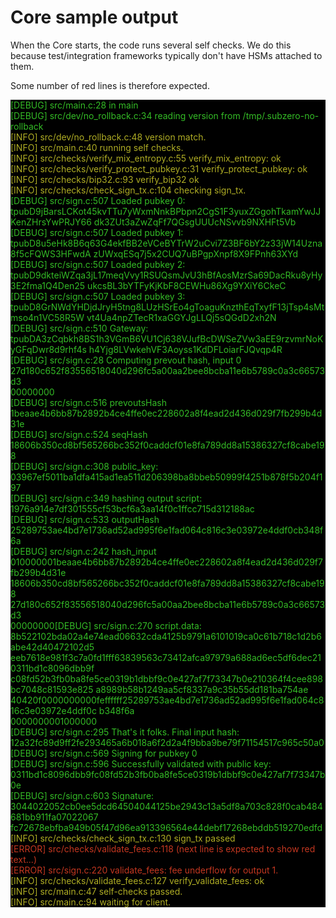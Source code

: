 # Core sample output

When the Core starts, the code runs several self checks. We do this because test/integration frameworks typically don't
have HSMs attached to them.

Some number of red lines is therefore expected.

<div style="color: #34bc26; background-color: #000000">[DEBUG] src/main.c:28 in main</div>
<div style="color: #34bc26; background-color: #000000">[DEBUG] src/dev/no_rollback.c:34 reading version from /tmp/.subzero-no-rollback</div>
<div style="color: #afad24; background-color: #000000">[INFO] src/dev/no_rollback.c:48 version match.</div>
<div style="color: #afad24; background-color: #000000">[INFO] src/main.c:40 running self checks.</div>
<div style="color: #afad24; background-color: #000000">[INFO] src/checks/verify_mix_entropy.c:55 verify_mix_entropy: ok</div>
<div style="color: #afad24; background-color: #000000">[INFO] src/checks/verify_protect_pubkey.c:31 verify_protect_pubkey: ok</div>
<div style="color: #afad24; background-color: #000000">[INFO] src/checks/bip32.c:93 verify_bip32 ok</div>
<div style="color: #afad24; background-color: #000000">[INFO] src/checks/check_sign_tx.c:104 checking sign_tx.</div>
<div style="color: #34bc26; background-color: #000000">[DEBUG] src/sign.c:507 Loaded pubkey 0: tpubD9jBarsLCKot45kvTTu7yWxmNnkBPbpn2CgS1F3yuxZGgohTkamYwJJKenZHrsYwPRJY66
dk3ZUt3aZwZqFf7QGsgUUUcNSvvb9NXHFt5Vb</div>
<div style="color: #34bc26; background-color: #000000">[DEBUG] src/sign.c:507 Loaded pubkey 1: tpubD8u5eHk8B6q63G4ekfBB2eVCeBYTrW2uCvi7Z3BF6bY2z33jW14Uzna8f5cFQWS3HFwdA
zUWxqESq7j5x2CUQ7uBPgpXnpf8X9FPnh63XYd</div>
<div style="color: #34bc26; background-color: #000000">[DEBUG] src/sign.c:507 Loaded pubkey 2: tpubD9dkteiWZqa3jL17meqVvy1RSUQsmJvU3hBfAosMzrSa69DacRku8yHy3E2fma1Q4Den25
ukcsBL3bYTFyKjKbF8CEWHu86Xg9YXiY6CkeC</div>
<div style="color: #34bc26; background-color: #000000">[DEBUG] src/sign.c:507 Loaded pubkey 3: tpubD8GrNWdYHDjdJryH5tng8LUzHSrEo4gToaguKnzthEqTxyfF13jTsp4sMtmso4n1VC58R5W
vt4Ua4npZTecR1xaGGYJgLLQj5sQGdD2xh2N</div>
<div style="color: #34bc26; background-color: #000000">[DEBUG] src/sign.c:510 Gateway: tpubDA3zCqbkh8BS1h3VGmB6VU1Cj638VJufBcDWSeZVw3aEE9rzvmrNoKyGFqDwr8d9rhf4s
h4Yjg8LVwkehVF3Aoyss1KdDFLoiarFJQvqp4R</div>
<div style="color: #34bc26; background-color: #000000">[DEBUG] src/sign.c:28 Computing prevout hash, input 0</div>
<div style="color: #34bc26; background-color: #000000">27d180c652f83556518040d296fc5a00aa2bee8bcba11e6b5789c0a3c66573d3</div>
<div style="color: #34bc26; background-color: #000000">00000000</div>
<div style="color: #34bc26; background-color: #000000">[DEBUG] src/sign.c:516 prevoutsHash</div>
<div style="color: #34bc26; background-color: #000000">1beaae4b6bb87b2892b4ce4ffe0ec228602a8f4ead2d436d029f7fb299b4d31e</div>
<div style="color: #34bc26; background-color: #000000">[DEBUG] src/sign.c:524 seqHash</div>
<div style="color: #34bc26; background-color: #000000">18606b350cd8bf565266bc352f0caddcf01e8fa789dd8a15386327cf8cabe198</div>
<div style="color: #34bc26; background-color: #000000">[DEBUG] src/sign.c:308 public_key:<span class="Apple-converted-space"> </span></div>
<div style="color: #34bc26; background-color: #000000">03967ef5011ba1dfa415ad1ea511d206398ba8bbeb50999f4251b878f5b204f197</div>
<div style="color: #34bc26; background-color: #000000">[DEBUG] src/sign.c:349 hashing output script:</div>
<div style="color: #34bc26; background-color: #000000">1976a914e7df301555cf53bcf6a3aa14f0c1ffcc715d312188ac</div>
<div style="color: #34bc26; background-color: #000000">[DEBUG] src/sign.c:533 outputHash</div>
<div style="color: #34bc26; background-color: #000000">25289753ae4bd7e1736ad52ad995f6e1fad064c816c3e03972e4ddf0cb348f6a</div>
<div style="color: #34bc26; background-color: #000000">[DEBUG] src/sign.c:242 hash_input</div>
<div style="color: #34bc26; background-color: #000000">010000001beaae4b6bb87b2892b4ce4ffe0ec228602a8f4ead2d436d029f7fb299b4d31e</div>
<div style="color: #34bc26; background-color: #000000">18606b350cd8bf565266bc352f0caddcf01e8fa789dd8a15386327cf8cabe198</div>
<div style="color: #34bc26; background-color: #000000">27d180c652f83556518040d296fc5a00aa2bee8bcba11e6b5789c0a3c66573d3</div>
<div style="color: #34bc26; background-color: #000000">00000000[DEBUG] src/sign.c:270 script.data:</div>
<div style="color: #34bc26; background-color: #000000">8b522102bda02a4e74ead06632cda4125b9791a6101019ca0c61b718c1d2b6abe42d40472102d5
eeb7618e981f3c7a0fd1fff63839563c73412afca97979a688ad6ec5df6dec210311bd1c8096dbb9f
c08fd52b3fb0ba8fe5ce0319b1dbbf9c0e427af7f73347b0e210364f4cee898bc7048c81593e825
a8989b58b1249aa5cf8337a9c35b55dd181ba754ae</div>
<div style="color: #34bc26; background-color: #000000">40420f0000000000feffffff25289753ae4bd7e1736ad52ad995f6e1fad064c816c3e03972e4ddf0c
b348f6a</div>
<div style="color: #34bc26; background-color: #000000">0000000001000000</div>
<div style="color: #34bc26; background-color: #000000">[DEBUG] src/sign.c:295 That's it folks. Final input hash:</div>
<div style="color: #34bc26; background-color: #000000">12a32fc89d9ff2fe293465a6b018a6f2d2a4f9bba9be79f71154517c965c50a0</div>
<div style="color: #34bc26; background-color: #000000">[DEBUG] src/sign.c:569 Signing for pubkey 0</div>
<div style="color: #34bc26; background-color: #000000">[DEBUG] src/sign.c:596 Successfully validated with public key:</div>
<div style="color: #34bc26; background-color: #000000">0311bd1c8096dbb9fc08fd52b3fb0ba8fe5ce0319b1dbbf9c0e427af7f73347b0e</div>
<div style="color: #34bc26; background-color: #000000">[DEBUG] src/sign.c:603 Signature:</div>
<div style="color: #34bc26; background-color: #000000">3044022052cb0ee5dcd64504044125be2943c13a5df8a703c828f0cab484681bb911fa07022067
fc72678ebfba949b05f47d96ea913396564e44debf17268ebddb519270edfd</div>
<div style="color: #afad24; background-color: #000000">[INFO] src/checks/check_sign_tx.c:130 sign_tx passed</div>
<div style="color: #c33720; background-color: #000000">[ERROR] src/checks/validate_fees.c:118 (next line is expected to show red text...)</div>
<div style="color: #c33720; background-color: #000000">[ERROR] src/sign.c:220 validate_fees: fee underflow for output 1.</div>
<div style="color: #afad24; background-color: #000000">[INFO] src/checks/validate_fees.c:127 verify_validate_fees: ok</div>
<div style="color: #afad24; background-color: #000000">[INFO] src/main.c:47 self-checks passed.</div>
<div style="color: #afad24; background-color: #000000">[INFO] src/main.c:94 waiting for client.</div>
